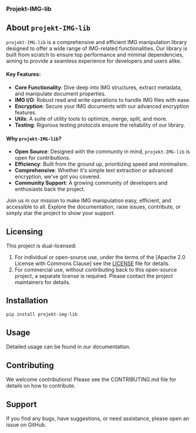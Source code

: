 ### Projekt-IMG-lib

## About `projekt-IMG-lib`

`projekt-IMG-lib` is a comprehensive and efficient IMG manipulation library designed to offer a wide range of IMG-related functionalities. Our library is built from scratch to ensure top performance and minimal dependencies, aiming to provide a seamless experience for developers and users alike.

#### Key Features:
- **Core Functionality**: Dive deep into IMG structures, extract metadata, and manipulate document properties.
- **IMG I/O**: Robust read and write operations to handle IMG files with ease.
- **Encryption**: Secure your IMG documents with our advanced encryption features.
- **Utils**: A suite of utility tools to optimize, merge, split, and more.
- **Testing**: Rigorous testing protocols ensure the reliability of our library.
  
#### Why `projekt-IMG-lib`?
- **Open Source**: Designed with the community in mind, `projekt-IMG-lib` is open for contributions.
- **Efficiency**: Built from the ground up, prioritizing speed and minimalism.
- **Comprehensive**: Whether it's simple text extraction or advanced encryption, we've got you covered.
- **Community Support**: A growing community of developers and enthusiasts back the project.

Join us in our mission to make IMG manipulation easy, efficient, and accessible to all. Explore the documentation, raise issues, contribute, or simply star the project to show your support.

## Licensing

This project is dual-licensed:

1. For individual or open-source use, under the terms of the [Apache 2.0 License with Commons Clause] see the [LICENSE](LICENSE) file for details.
2. For commercial use, without contributing back to this open-source project, a separate license is required. Please contact the project maintainers for details.

## Installation

```bash
pip install projekt-img-lib
```
## Usage

Detailed usage can be found in our documentation.

## Contributing

We welcome contributions! Please see the CONTRIBUTING.md file for details on how to contribute.

## Support

If you find any bugs, have suggestions, or need assistance, please open an issue on GitHub.
